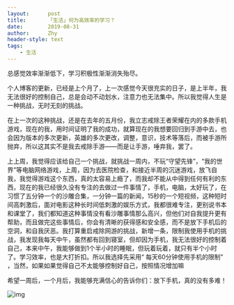 ```yaml
---
layout:      post
title:       「生活」何为高效率的学习？
date:        2019-08-31
author:      Zhy
header-style: text
tags:
    - 生活
---
```



总感觉效率渐渐低下，学习积极性渐渐消失殆尽。

个人博客的更新，已经是上个月了，上一次感觉今天很充实的日子，是上半年，我无法很好的控制自己，总是会动不动划水，注意力也无法集中。所以我觉得人生是一种挑战，无时无刻的挑战。

在上一次的这种挑战，还是在去年的五月份，我立志戒除王者荣耀在内的多款手机游戏，现在的我，用时间证明了我的成功，就算现在的我想要回归到手游中去，也会因为版本的多次更新，英雄的多次更改，调整，意识，技术等落后，而被手游所抛弃，所以这其实不是我去戒除手游——而是让手游，唾弃我，罢了。

上上周，我觉得应该给自己一个挑战，就挑战一周内，不玩“守望先锋”，“我的世界”等电脑网络游戏，上周，因为去医院检查，和接近半周的沉迷游戏，放飞自我，我觉得游戏这个东西，真的太容易上瘾了，而我却不能从中得到任何有利的东西，现在的我已经很久没有专注的去做过一件事情了，手机，电脑，太好玩了，在习惯了五分钟一个的沙雕合集，一分钟一篇的新闻，15秒的一个短视频，这种短时间高刺激后，面对电影这种长时间低刺激的娱乐方式，我都很难专注，更别说书本和课堂了，我们都知道这种事情没有看沙雕事情那么高兴，但他们对自我提升更有帮助，而且做完这些事情后，你会有清晰的获得感和安全感，而不是放下手机后的空洞，和自我厌恶。我打算重启戒除网游的挑战，新增一条，限制我使用手机的挑战，我发现我每天中午，虽然都有回到寝室，但却因为手机，我无法很好的控制着自己，本来中午，我能够做到1个半小时的睡眠，但玩着玩着，就只有半个小时了。学习效率，也是大打折扣。所以我选择先采用“ 每天60分钟使用手机的限制”  ，当然，如果如果觉得自己不太能够控制好自己，按照情况增加嘛

希望一周后，一个月后，我能够充满信心的告诉你们：放下手机，真的没有多难！

![img](https://upload-images.jianshu.io/upload_images/3046724-048ba7ff2736bc0c.jpg?imageMogr2/auto-orient/strip%7CimageView2/2/w/1000/format/webp)







